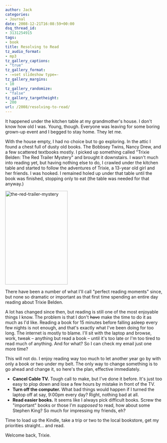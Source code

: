 ```yaml
---
author: Jack
categories:
- Journal
date: 2008-12-21T16:08:59+00:00
dsq_thread_id:
- 3131254915
tags:
- book
title: Resolving to Read
tz_audio_format:
- mp3
tz_gallery_captions:
- "true"
tz_gallery_format:
- -=set slideshow type=-
tz_gallery_margins:
- 10
tz_gallery_randomize:
- "false"
tz_gallery_targetheight:
- 200
url: /2008/resolving-to-read/
---
```


It happened under the kitchen table at my grandmother's house. I don't know how old I was. Young, though. Everyone was leaving for some boring grown-up event and I begged to stay home. They let me.

With the house empty, I had no choice but to go exploring. In the attic I found a chest full of dusty old books. The Bobbsey Twins, Nancy Drew, and a few scattered textbooks mostly. I picked up something called "Trixie Belden: The Red Trailer Mystery" and brought it downstairs. I wasn't much into reading yet, but having nothing else to do, I crawled under the kitchen table and started to follow the adventures of Trixie, a 13-year old girl and her friends. I was hooked. I remained holed up under that table until the book was finished, stopping only to eat (the table was needed for that anyway.)

<img class="aligncenter size-full wp-image-2806" title="the-red-trailer-mystery" src="/files//the-red-trailer-mystery.jpg" alt="the-red-trailer-mystery" width="200" height="301" />

There have been a number of what I'll call "perfect reading moments" since, but none so dramatic or important as that first time spending an entire day reading about Trixie Belden.

A lot has changed since then, but reading is still one of the most enjoyable things I know. The problem is that I don't <del datetime="2008-12-21T15:58:48+00:00">have</del> make the time to do it as much as I'd like. Reading a book for 15 minutes before falling asleep every few nights is not enough, and that's exactly what I've been doing for too long. The internet is mostly to blame. I'll sit with the laptop and browse, work, tweak &#8211; anything but read a book &#8211; until it's too late or I'm too tired to read much of anything. And for what? So I can check my email just one more time?

This will not do. I enjoy reading way too much to let another year go by with only a book or two under my belt. The only way to change something is to go ahead and change it, so here's the plan, effective immediately.

  * **Cancel Cable TV.** Tough call to make, but I've done it before. It's just too easy to plop down and lose a few hours by mistake in front of the TV.
  * **Turn off the computer.** What bad things would happen if I turned the laptop off at say, 9:00pm every day? Right, nothing bad at all.
  * **Read easier books.** It seems like I always pick difficult books. Screw the "important" books or those I'm _supposed_ to read, how about some Stephen King? So much for impressing my friends, eh?

Time to load up the Kindle, take a trip or two to the local bookstore, get my priorities straight&#8230; and read.

Welcome back, Trixie.